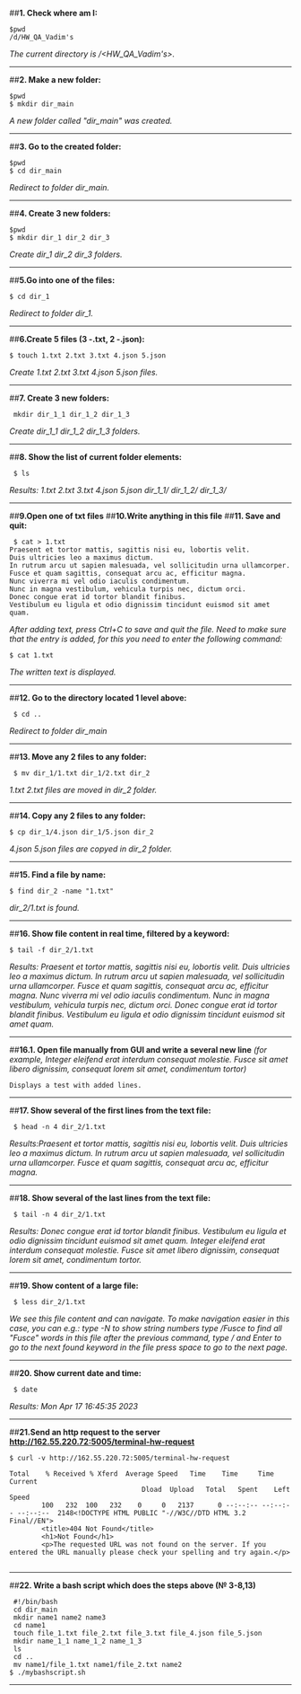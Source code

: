 ##__1. Check where am I:__
```
$pwd
/d/HW_QA_Vadim's
```
*The current directory is /<HW_QA_Vadim's>.*
***
##__2. Make a new folder:__
```
$pwd
$ mkdir dir_main
```
*A new folder called "dir_main" was created.*
***
##__3. Go to the created folder:__
```
$pwd
$ cd dir_main
```
*Redirect to folder dir_main.*
***
##__4. Create 3 new folders:__
```
$pwd
$ mkdir dir_1 dir_2 dir_3
```
*Create dir_1 dir_2 dir_3 folders.*
***
##__5.Go into one of the files:__
```
$ cd dir_1
```
*Redirect to folder dir_1.*
***
##__6.Create 5 files (3 -.txt, 2 -.json):__
```
$ touch 1.txt 2.txt 3.txt 4.json 5.json
```
*Create 1.txt 2.txt 3.txt 4.json 5.json files.*
***
##__7. Create 3 new folders:__
```
 mkdir dir_1_1 dir_1_2 dir_1_3
```
*Create dir_1_1 dir_1_2 dir_1_3 folders.*
***
##__8. Show the list of current folder elements:__
```
 $ ls
```
*Results: 1.txt  2.txt  3.txt  4.json  5.json  dir_1_1/  dir_1_2/  dir_1_3/*
***
##__9.Open one of txt files__
##__10.Write anything in this file__
##__11. Save and quit:__
```
 $ cat > 1.txt
Praesent et tortor mattis, sagittis nisi eu, lobortis velit.
Duis ultricies leo a maximus dictum.
In rutrum arcu ut sapien malesuada, vel sollicitudin urna ullamcorper.
Fusce et quam sagittis, consequat arcu ac, efficitur magna.
Nunc viverra mi vel odio iaculis condimentum.
Nunc in magna vestibulum, vehicula turpis nec, dictum orci.
Donec congue erat id tortor blandit finibus.
Vestibulum eu ligula et odio dignissim tincidunt euismod sit amet quam.
```

*After adding text, press Ctrl+C to save and quit the file.
Need to make sure that the entry is added, for this you need to enter the following command:*
```
$ cat 1.txt
```
*The written text is displayed.*
***
##__12. Go to the directory located 1 level above:__
```
 $ cd ..
```
*Redirect to folder dir_main*
***
##__13. Move any 2 files to any folder:__
```
 $ mv dir_1/1.txt dir_1/2.txt dir_2
```
*1.txt 2.txt files are moved in dir_2 folder.*
***
##__14. Copy any 2 files to any folder:__
```
$ cp dir_1/4.json dir_1/5.json dir_2 
```
*4.json 5.json files are copyed in dir_2 folder.*
***
##__15. Find a file by name:__
```
$ find dir_2 -name "1.txt"
```
*dir_2/1.txt is found.*
****
##__16. Show file content in real time, filtered by a keyword:__
```
$ tail -f dir_2/1.txt
```
*Results: Praesent et tortor mattis, sagittis nisi eu, lobortis velit.
Duis ultricies leo a maximus dictum.
In rutrum arcu ut sapien malesuada, vel sollicitudin urna ullamcorper.
Fusce et quam sagittis, consequat arcu ac, efficitur magna.
Nunc viverra mi vel odio iaculis condimentum.
Nunc in magna vestibulum, vehicula turpis nec, dictum orci.
Donec congue erat id tortor blandit finibus.
Vestibulum eu ligula et odio dignissim tincidunt euismod sit amet quam.*
****
##__16.1. Open file manually from GUI and write a several new line__
*(for example, Integer eleifend erat interdum consequat molestie.
Fusce sit amet libero dignissim, consequat lorem sit amet, condimentum tortor)*
```
Displays a test with added lines.
```
***
##__17. Show several of the first lines from the text file:__
```
 $ head -n 4 dir_2/1.txt
```
*Results:Praesent et tortor mattis, sagittis nisi eu, lobortis velit.
Duis ultricies leo a maximus dictum.
In rutrum arcu ut sapien malesuada, vel sollicitudin urna ullamcorper.
Fusce et quam sagittis, consequat arcu ac, efficitur magna.*
***
##__18. Show several of the last lines from the text file:__
```
 $ tail -n 4 dir_2/1.txt
```
*Results: Donec congue erat id tortor blandit finibus.
Vestibulum eu ligula et odio dignissim tincidunt euismod sit amet quam.
Integer eleifend erat interdum consequat molestie.
Fusce sit amet libero dignissim, consequat lorem sit amet, condimentum tortor.*
***
##__19. Show content of a large file:__
```
 $ less dir_2/1.txt
```
*We see this file content and can navigate. To make navigation easier in this case, you can e.g.:
type -N to show string numbers
type /Fusce to find all "Fusce" words in this file
after the previous command, type / and Enter to go to the next found keyword in the file press space to go to the next page.*
***
##__20. Show current date and time:__
```
 $ date
```
*Results: Mon Apr 17 16:45:35     2023*
***
##__21.Send an http request to the server http://162.55.220.72:5005/terminal-hw-request__
```
$ curl -v http://162.55.220.72:5005/terminal-hw-request
```
```
Total    % Received % Xferd  Average Speed   Time    Time     Time  Current
                                 Dload  Upload   Total   Spent    Left  Speed
        100   232  100   232    0     0   2137      0 --:--:-- --:--:-- --:--:--  2148<!DOCTYPE HTML PUBLIC "-//W3C//DTD HTML 3.2 Final//EN">
        <title>404 Not Found</title>
        <h1>Not Found</h1>
        <p>The requested URL was not found on the server. If you entered the URL manually please check your spelling and try again.</p>
  
```
***
##__22. Write a bash script which does the steps above (№ 3-8,13)__
```
 #!/bin/bash
 cd dir_main
 mkdir name1 name2 name3
 cd name1
 touch file_1.txt file_2.txt file_3.txt file_4.json file_5.json
 mkdir name_1_1 name_1_2 name_1_3
 ls
 cd ..
 mv name1/file_1.txt name1/file_2.txt name2
$ ./mybashscript.sh
```
***
